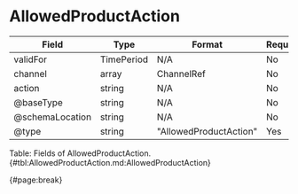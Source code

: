 <!--
    ATTENTION: This file was generated via gradle!
               Do NOT manually edit this file! Any such changes will be overwritten!
-->

# AllowedProductAction

| Field | Type | Format | Required |
| ------- | ------- | ------- | --- |
| validFor | TimePeriod | N/A | No |
| channel | array | ChannelRef | No |
| action | string | N/A | No |
| @baseType | string | N/A | No |
| @schemaLocation | string | N/A | No |
| @type | string | "AllowedProductAction" | Yes |

Table: Fields of AllowedProductAction. {#tbl:AllowedProductAction.md:AllowedProductAction}

{#page:break}
